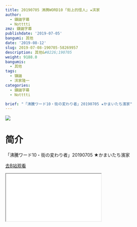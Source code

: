 ```yaml
---
title: 20190705 沸腾WORD10 ｢街上的怪人｣ ★滨家
author:
  - 鎌鼬字幕
  - Notttti
zmz: 鎌鼬字幕
publishdate: '2019-07-05'
bangumi: 其他
date: '2019-08-12'
slug: 2019-07-08-190705-58269957
description: 其他&#8226;190705
weight: 9188.0
bangumis:
  - 其他
tags:
  - 镰鼬
  - 滨家隆一
categories:
  - 鎌鼬字幕
  - Notttti

brief: "「沸騰ワード10・街の変わり者」20190705 ★かまいたち濱家"
---
```

![](https://raw.githubusercontent.com/tcgriffith/owaraisite/master/static/tmpimg/40b8418f98f013135a4b44589db0f29043962614.jpg.480.jpg)
# 简介  
「沸騰ワード10・街の変わり者」20190705 ★かまいたち濱家  

[去B站观看](https://www.bilibili.com/video/av58269957/)
<div class ="resp-container"><iframe class="testiframe" src="//player.bilibili.com/player.html?aid=58269957"", scrolling="no", allowfullscreen="true" > </iframe></div> 
